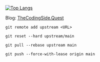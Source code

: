 [![Top Langs](https://github-readme-stats.vercel.app/api/top-langs/?username=CheeseCake87&layout=compact&theme=dark)](https://github.com/anuraghazra/github-readme-stats)

Blog:
[TheCodingSide.Quest](https://thecodingside.quest)

`git remote add upstream <URL>`

`git reset --hard upstream/main`

`git pull --rebase upstream main`

`git push --force-with-lease origin main`
